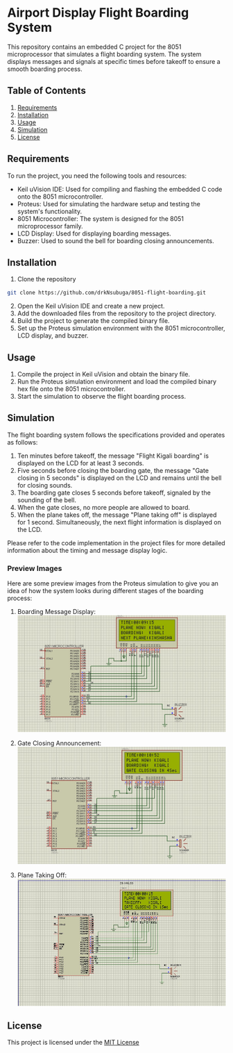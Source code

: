 # Airport Display Flight Boarding System

This repository contains an embedded C project for the 8051 microprocessor that simulates a flight boarding system. The system displays messages and signals at specific times before takeoff to ensure a smooth boarding process. 

## Table of Contents
1. [Requirements](#requirements)
2. [Installation](#installation)
3. [Usage](#usage)
4. [Simulation](#simulation)
5. [License](#license)

## Requirements

To run the project, you need the following tools and resources:

- Keil uVision IDE: Used for compiling and flashing the embedded C code onto the 8051 microcontroller.
- Proteus: Used for simulating the hardware setup and testing the system's functionality.
- 8051 Microcontroller: The system is designed for the 8051 microprocessor family.
- LCD Display: Used for displaying boarding messages.
- Buzzer: Used to sound the bell for boarding closing announcements.

## Installation

1. Clone the repository

```bash
git clone https://github.com/drkNsubuga/8051-flight-boarding.git
```

2. Open the Keil uVision IDE and create a new project.
3. Add the downloaded files from the repository to the project directory.
4. Build the project to generate the compiled binary file.
5. Set up the Proteus simulation environment with the 8051 microcontroller, LCD display, and buzzer.

## Usage

1. Compile the project in Keil uVision and obtain the binary file.
2. Run the Proteus simulation environment and load the compiled binary hex file onto the 8051 microcontroller.
3. Start the simulation to observe the flight boarding process.

## Simulation

The flight boarding system follows the specifications provided and operates as follows:

1. Ten minutes before takeoff, the message "Flight Kigali boarding" is displayed on the LCD for at least 3 seconds.
2. Five seconds before closing the boarding gate, the message "Gate closing in 5 seconds" is displayed on the LCD and remains until the bell for closing sounds.
3. The boarding gate closes 5 seconds before takeoff, signaled by the sounding of the bell.
4. When the gate closes, no more people are allowed to board.
5. When the plane takes off, the message "Plane taking off" is displayed for 1 second. Simultaneously, the next flight information is displayed on the LCD.

Please refer to the code implementation in the project files for more detailed information about the timing and message display logic.

### Preview Images

Here are some preview images from the Proteus simulation to give you an idea of how the system looks during different stages of the boarding process:

1. Boarding Message Display:
![Plane boarding Preview](AirportSchema/plane-boarding-preview.jpg)

2. Gate Closing Announcement:
![Gate Closing Preview](AirportSchema/gate-closing-preview.jpg)

3. Plane Taking Off:
![Plane Taking Off Preview](AirportSchema/plane-takeoff-preview.jpg)


## License

This project is licensed under the [MIT License](LICENSE)